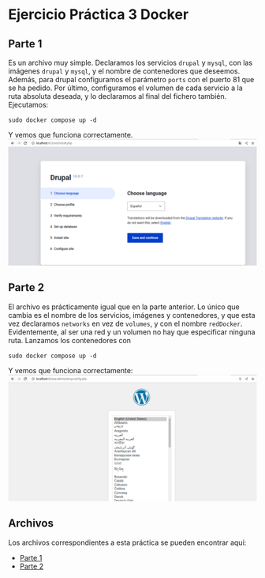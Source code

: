 # Ejercicio Práctica 3 Docker
## Parte 1
Es un archivo muy simple. Declaramos los servicios `drupal` y `mysql`, con las imágenes `drupal` y `mysql`, y el nombre de contenedores que deseemos.
Además, para drupal configuramos el parámetro `ports` con el puerto 81 que se ha pedido. Por último, configuramos el volumen de cada servicio a la ruta 
absoluta deseada, y lo declaramos al final del fichero también. Ejecutamos:

    sudo docker compose up -d
Y vemos que funciona correctamente.
![](img/captura3_1.png)

## Parte 2
El archivo es prácticamente igual que en la parte anterior. Lo único que cambia es el nombre de los servicios, imágenes y contenedores, y que esta vez
declaramos `networks` en vez de `volumes`, y con el nombre `redDocker`. Evidentemente, al ser una red y un volumen no hay que especificar ninguna ruta.
Lanzamos los contenedores con

    sudo docker compose up -d
Y vemos que funciona correctamente:
![](img/capturaWordpress.png)

## Archivos
Los archivos correspondientes a esta práctica se pueden encontrar aquí:

- [Parte 1](docker-3/parte1/docker-compose.yml)
- [Parte 2](docker-3/parte2/docker-compose.yml)

